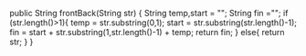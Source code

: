 public String frontBack(String str) {
  String temp,start = "";
  String fin ="";
  if (str.length()>1){
    temp = str.substring(0,1);
    start = str.substring(str.length()-1);
    fin = start + str.substring(1,str.length()-1) + temp;
    return fin;
  } else{
    return str;
  }
}
